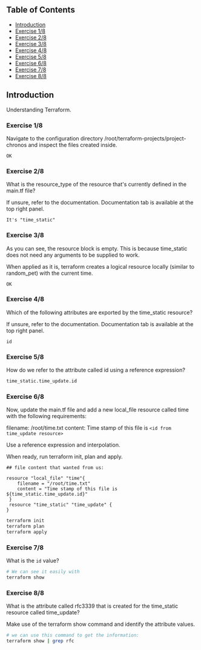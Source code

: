 ## Table of Contents

- [Introduction](#introduction)
- [Exercise 1/8](#exercise-18)
- [Exercise 2/8](#exercise-28)
- [Exercise 3/8](#exercise-38)
- [Exercise 4/8](#exercise-48)
- [Exercise 5/8](#exercise-58)
- [Exercise 6/8](#exercise-68)
- [Exercise 7/8](#exercise-78)
- [Exercise 8/8](#exercise-88)

##  Introduction

Understanding Terraform. 

### Exercise 1/8
Navigate to the configuration directory /root/terraform-projects/project-chronos and inspect the files created inside.
```
OK
```
### Exercise 2/8
What is the resource_type of the resource that's currently defined in the main.tf file?

If unsure, refer to the documentation. Documentation tab is available at the top right panel.
```
It's "time_static"
```
### Exercise 3/8
As you can see, the resource block is empty. This is because time_static does not need any arguments to be supplied to work.

When applied as it is, terraform creates a logical resource locally (similar to random_pet) with the current time.
```
OK
```
### Exercise 4/8
Which of the following attributes are exported by the time_static resource?

If unsure, refer to the documentation. Documentation tab is available at the top right panel.
```
id
```
### Exercise 5/8
How do we refer to the attribute called id using a reference expression?
```bash
time_static.time_update.id
```
### Exercise 6/8
Now, update the main.tf file and add a new local_file resource called time with the following requirements:

filename: /root/time.txt
content: Time stamp of this file is `<id from time_update resource>`


Use a reference expression and interpolation.

When ready, run terraform init, plan and apply.
```
## file content that wanted from us:

resource "local_file" "time"{
    filename = "/root/time.txt"
    content = "Time stamp of this file is ${time_static.time_update.id}"
 }
 resource "time_static" "time_update" {
}

```
```bash
terraform init
terraform plan
terraform apply
```
### Exercise 7/8
What is the `id` value?
```bash
# We can see it easily with
terraform show
```
### Exercise 8/8
What is the attribute called rfc3339 that is created for the time_static resource called time_update?

Make use of the terraform show command and identify the attribute values.
```bash
# we can use this command to get the information:
terraform show | grep rfc
```